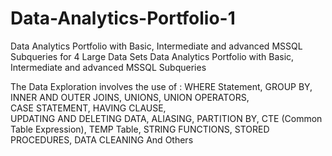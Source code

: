 # Data-Analytics-Portfolio-1
Data Analytics Portfolio with Basic, Intermediate and advanced MSSQL Subqueries for 4 Large Data Sets
Data Analytics Portfolio with Basic, Intermediate and advanced MSSQL Subqueries

The Data Exploration involves the use of : 
WHERE Statement, 
GROUP BY, 
INNER AND OUTER JOINS, 
UNIONS, UNION OPERATORS,  
CASE STATEMENT, 
HAVING CLAUSE,  
UPDATING AND DELETING DATA, 
ALIASING, 
PARTITION BY, 
CTE (Common Table Expression), 
TEMP Table, 
STRING FUNCTIONS, 
STORED PROCEDURES, 
DATA CLEANING
And Others


